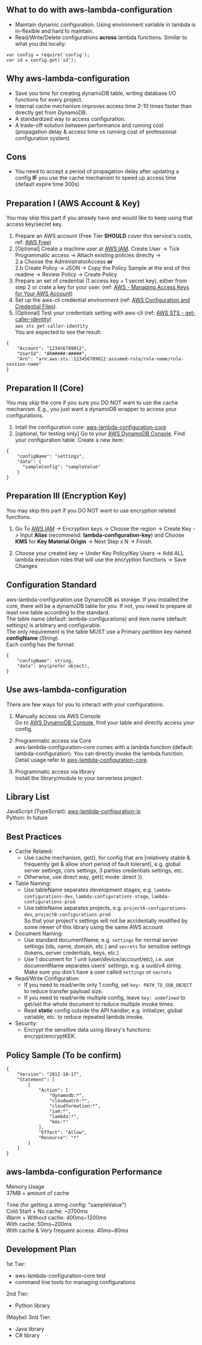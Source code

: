 ## What to do with aws-lambda-configuration  
- Maintain dynamic configuration. Using environment variable in lambda is in-flexible and hard to maintain.
- Read/Write/Delete configurations **across** lambda functions. Similar to what you did locally:  
```
var config = require('config');  
var id = config.get('id');  
```
  
## Why aws-lambda-configuration  
- Save you time for creating dynamoDB table, writing database I/O functions for every project.  
- Internal cache mechanism improves access time 2-10 times faster than directly get from DynamoDB.  
- A standardized way to access configuration.  
- A trade-off solution between performance and running cost (propagation delay & access time vs running cost of professional configuration system)
  
## Cons  
- You need to accept a period of propagation delay after updating a config **IF** you use the cache mechanism to speed up access time (default expire time 300s)  
  
## Preparation I (AWS Account & Key)  
You may skip this part if you already have and would like to keep using that access key/secret key.

1. Prepare an AWS account (Free Tier **SHOULD** cover this service's costs, ref: [AWS Free](https://aws.amazon.com/free/))  
2. \[Optional\] Create a machine user at [AWS IAM](https://console.aws.amazon.com/iam/home). Create User -> Tick Programmatic access -> Attach existing policies directly ->  
    2.a Choose the AdministratorAccess **or**  
    2.b Create Policy -> JSON -> Copy the Policy Sample at the end of this readme -> Review Policy -> Create Policy  
3. Prepare an set of credential (1 access key + 1 secret key), either from step 2 or crate a key for your user. (ref: [AWS - Managing Access Keys for Your AWS Account](http://docs.aws.amazon.com/general/latest/gr/managing-aws-access-keys.html))  
4. Set up the aws-cli credential environment (ref: [AWS Configuration and Credential Files](http://docs.aws.amazon.com/cli/latest/userguide/cli-config-files.html)).    
5. \[Optional\] Test your credentials setting with aws-cli (ref: [AWS STS - get-caller-identity](https://docs.aws.amazon.com/cli/latest/reference/sts/get-caller-identity.html))  
`aws sts get-caller-identity`  
You are expected to see the result:  
```
{  
    "Account": "123456789012",  
    "UserId": "AR#####:#####",  
    "Arn": "arn:aws:sts::123456789012:assumed-role/role-name/role-session-name"  
}  
```
  
## Preparation II (Core)  
You may skip the core if you sure you DO NOT want to use the cache mechanism. E.g., you just want a dynamoDB wrapper to access your configurations.  

1. Intall the configuration core: [aws-lambda-configuration-core](https://github.com/tonyliu7870/aws-lambda-configuration-core)  
2. \[optional, for testing only\] Go to your [AWS DynamoDB Console](https://console.aws.amazon.com/dynamodb/home). Find your configuration table. Create a new item: 
```
{  
    "configName": "settings",  
    "data": {  
      "sampleConfig": "sampleValue"  
    }  
}  
```
  
## Preparation III (Encryption Key)  
You may skip this part if you DO NOT want to use encryption related functions.  

1. Go To [AWS IAM](https://console.aws.amazon.com/iam/home) -> Encryption keys -> Choose the region -> Create Key -> Input **Alias** (recommend: **lambda-configuration-key**) and Choose **KMS** for **Key Material Origin** -> Next Step x N -> Finish.  
  
2. Choose your created key -> Under Key Policy/Key Users -> Add ALL lambda execution roles that will use the encryption functions -> Save Changes  
  
## Configuration Standard  
aws-lambda-configuration use DynamoDB as storage. If you installed the core, there will be a dynamoDB table for you. If not, you need to prepare at least one table according to the standard.  
The table name (default: lambda-configurations) and item name (default: settings) is arbitrary and configurable.  
The only requirement is the table MUST use a Primary partition key named **configName** (*String*).  
Each config has the format:  
```
{
    "configName": string,
    "data": any(prefer object),
}
```
  
## Use aws-lambda-configuration  
There are few ways for you to interact with your configurations.  

1. Manually access via AWS Console  
    Go to [AWS DynamoDB Console](https://console.aws.amazon.com/dynamodb/home), find your table and directly access your config.  
  
2. Programmatic access via Core  
    aws-lambda-configuration-core comes with a lambda function (default: lambda-configuration). You can directly invoke the lambda function. Detail usage refer to [aws-lambda-configuration-core](https://github.com/tonyliu7870/aws-lambda-configuration-core).  
  
3. Programmatic access via library  
    Install the library/module to your serverless project.  
  
## Library List
JavaScript (TypeScript): [aws-lambda-configuration-js](https://github.com/tonyliu7870/aws-lambda-configuration-js)  
Python: In future  
  
## Best Practices
- Cache Related:  
    - Use cache mechanism, get(), for config that are \[relatively stable & frequently get & allow short period of fault tolerant\], e.g. global server settings, cors settings, 3 parties credentials settings, etc.  
    - Otherwise, use direct way, get({ mode: direct }).  
- Table Naming:  
    - Use tableName separates development stages, e.g. `lambda-configurations-dev`, `lambda-configurations-stage`, `lambda-configurations-prod`  
    - Use tableName separates projects, e.g. `projectA-configurations-dev`, `projectB-configurations-prod`  
    So that your project's settings will not be accidentally modified by some newer of this library using the same AWS account  
- Document Naming:  
    - Use standard documentName, e.g. `settings` for normal server settings (ids, name, domain, etc.) and `secrets` for sensitive settings (tokens, server credentials, keys, etc.)  
    - Use 1 document for 1 unit (user/device/account/etc), i.e. use documentName separates users' settings, e.g. a uuid/v4 string. Make sure you don't have a user called `settings` or `secrets`  
- Read/Write Configuration:  
    - If you need to read/write only 1 config, set `key: PATH_TO_SUB_OBJECT` to reduce transfer payload size.  
    - If you need to read/write multiple config, leave `key: undefined` to get/set the whole document to reduce multiple invoke times.   
    - Read **static** config outside the API handler, e.g. initializer, global variable, etc. to reduce repeated lambda invoke.  
- Security:  
    - Encrypt the sensitive data using library's functions: encrypt/encryptKEK.  
  
## Policy Sample (To be confirm)  
```
{
    "Version": "2012-10-17",
    "Statement": [
        {
            "Action": [
                "dynamodb:*",
                "cloudwatch:*",
                "cloudformation:*",
                "iam:*",
                "lambda:*",
                "kms:*"
            ],
            "Effect": "Allow",
            "Resource": "*"
        }
    ]
}
```
  
## aws-lambda-configuration Performance
Memory Usage  
37MB + amount of cache  
  
Time (for getting a string config: "sampleValue")  
Cold Start + No cache: \~2700ms  
Warm + Without cache: 400ms\~1200ms  
With cache: 50ms\~200ms  
With cache & Very frequent access: 40ms\~80ms  

## Development Plan  
1st Tier:  
- aws-lambda-configuration-core test 
- command line tools for managing configurations  
  
2nd Tier:  
- Python library  

(Maybe) 3nd Tier:
- Java library
- C# library
